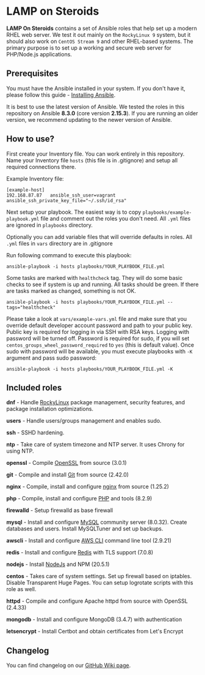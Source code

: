 LAMP on Steroids
================

**LAMP On Steroids** contains a set of Ansible roles that help set up a modern RHEL web server. We test it out mainly on
the `RockyLinux 9` system, but it should also work on `CentOS Stream 9` and other RHEL-based systems.
The primary purpose is to set up a working and secure web server for PHP/Node.js applications.

Prerequisites
-------------

You must have the Ansible installed in your system. If you don't have it, please follow this
guide - [Installing Ansible](https://docs.ansible.com/ansible/latest/installation_guide/intro_installation.html).

It is best to use the latest version of Ansible. We tested the roles in this repository on Ansible **8.3.0** (core
version **2.15.3**). If you are running an older version, we recommend updating to the newer version of Ansible.

How to use?
-----------

First create your Inventory file. You can work entirely in this repository. Name your Inventory file `hosts` (this file is in .gitignore) and setup all required connections there.

Example Inventory file:
```
[example-host]
192.168.87.87   ansible_ssh_user=vagrant    ansible_ssh_private_key_file="~/.ssh/id_rsa"
```

Next setup your playbook. The easiest way is to copy `playbooks/example-playbook.yml` file and comment out the roles you don't need. All `.yml` files are ignored in `playbooks` directory.

Optionally you can add variable files that will override defaults in roles. All `.yml` files in `vars` directory are in .gitignore

Run following command to execute this playbook:
```
ansible-playbook -i hosts playbooks/YOUR_PLAYBOOK_FILE.yml
```

Some tasks are marked with `healthcheck` tag. They will do some basic checks to see if system is up and running. All tasks should be green. If there are tasks marked as changed, something is not OK.
```
ansible-playbook -i hosts playbooks/YOUR_PLAYBOOK_FILE.yml --tags="healthcheck" 
``` 

Please take a look at `vars/example-vars.yml` file and make sure that you override default developer account password and path to your public key. 
Public key is required for logging in via SSH with RSA keys. Logging with password will be turned off.
Password is required for sudo, if you will set `centos_groups_wheel_password_required` to `yes` (this is default value). Once sudo with password will be available, you must execute playbooks with `-K` argument and pass sudo password:

```
ansible-playbook -i hosts playbooks/YOUR_PLAYBOOK_FILE.yml -K
```

Included roles
--------------
**dnf** - Handle [RockyLinux](https://rockylinux.org/news/) package management, security features, and package installation optimizations.

**users** - Handle users/groups management and enables sudo.

**ssh** - SSHD hardening.

**ntp** - Take care of system timezone and NTP server. It uses Chrony for using NTP.

**openssl** - Compile [OpenSSL](https://github.com/openssl/openssl/tags) from source (3.0.1)

**git** - Compile and install [Git](https://github.com/git/git/tags) from source (2.42.0) 

**nginx** - Compile, install and configure [nginx](https://nginx.org/en/download.html) from source (1.25.2)

**php** - Compile, install and configure [PHP](https://github.com/php/php-src/tags) and tools (8.2.9)

**firewalld** - Setup firewalld as base firewall

**mysql** - Install and configure [MySQL](https://dev.mysql.com/downloads/mysql/) community server (8.0.32). Create databases and users. Install MySQLTuner and set up backups.

**awscli** - Install and configure [AWS CLI](https://github.com/aws/aws-cli/tags) command line tool (2.9.21)

**redis** - Install and configure [Redis](https://redis.io/download) with TLS support (7.0.8)

**nodejs** - Install [NodeJs](https://nodejs.org/en/) and NPM (20.5.1)

**centos** - Takes care of system settings. Set up firewall based on iptables. Disable Transparent Huge Pages.
You can setup logrotate scripts with this role as well.

**httpd** - Compile and configure Apache httpd from source with OpenSSL (2.4.33)

**mongodb** - Install and configure MongoDB (3.4.7) with authentication

**letsencrypt** - Install Certbot and obtain certificates from Let's Encrypt

Changelog
---------

You can find changelog on our [GitHub Wiki page](https://github.com/blacksaildivision/lamponsteroids/wiki/Changelog).
